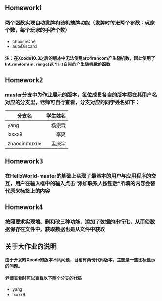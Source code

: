 ## Homework1
### 两个函数实现自动发牌和随机抽牌功能（发牌时传进两个参数：玩家个数，每个玩家的手牌个数）
- chooseOne
- autoDiscard

#### 注：在Xcode10.3之后的版本中无法使用arc4random产生随机数，因此使用了Int.random(in: range)这个Int自带的产生随机数的函数

## Homework2
### master分支中为作业展示的版本，每位成员各自的版本都在其用户名对应的分支里，老师可自行查看，分支对应的同学姓名如下：
分支名|学生姓名
---|---:
yang| 杨宗霖
lxxxx9| 李爽
zhaoqinmuxue| 孟庆宇

## Homework3
### 在HelloWorld-master的基础上实现了最基本的用户与应用程序的交互，用户在输入框中的输入点击“添加联系人按钮后”所填的内容会替代原来标签上的内容

## Homework4
### 按照要求实现增、删和改三种功能，添加了数据的串行化，从而使数据保存在文件中，获取数据也是从文件中获取

## 关于大作业的说明
#### 由于开发时Xcode的版本不同问题，目前有两份代码版本，主要是一些图标显示的问题。
#### 老师查看时可以查看以下两个分支的代码
+ yang
+ lxxxx9
